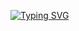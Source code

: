 
[![Typing SVG](https://readme-typing-svg.herokuapp.com?font=Architects+Daughter&color=8FB8DE&size=30&lines=Hey!+It's+Ish!;I'm+a+Flutter+Developer...;I'm+also+Machine+Learning+Engineer;And+I'm+a+proud+Pakistani+🇵🇰)](https://git.io/typing-svg)
